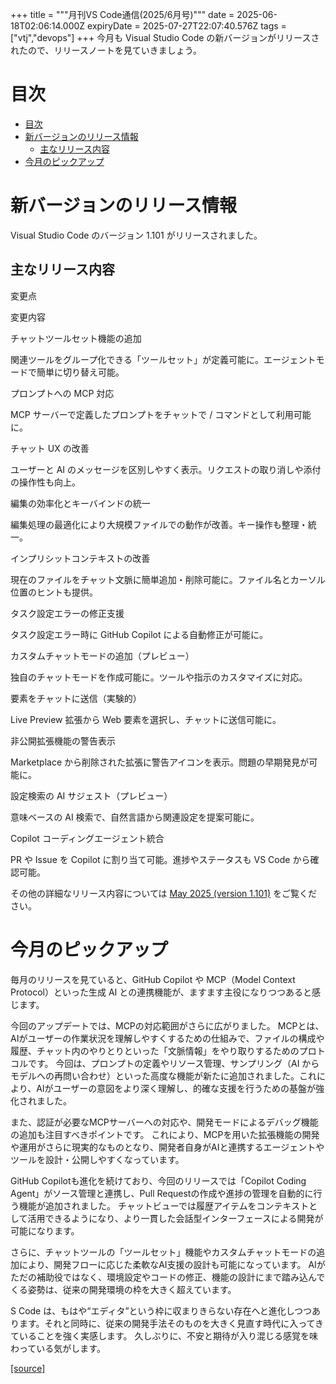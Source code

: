 +++
title = """月刊VS Code通信(2025/6月号)"""
date = 2025-06-18T02:06:14.000Z
expiryDate = 2025-07-27T22:07:40.576Z
tags = ["vtj","devops"]
+++
今月も Visual Studio Code の新バージョンがリリースされたので、リリースノートを見ていきましょう。

目次
==

*   [目次](#目次)
*   [新バージョンのリリース情報](#新バージョンのリリース情報)
    *   [主なリリース内容](#主なリリース内容)
*   [今月のピックアップ](#今月のピックアップ)

新バージョンのリリース情報
=============

Visual Studio Code のバージョン 1.101 がリリースされました。

主なリリース内容
--------

変更点

変更内容

チャットツールセット機能の追加

関連ツールをグループ化できる「ツールセット」が定義可能に。エージェントモードで簡単に切り替え可能。

プロンプトへの MCP 対応

MCP サーバーで定義したプロンプトをチャットで / コマンドとして利用可能に。

チャット UX の改善

ユーザーと AI のメッセージを区別しやすく表示。リクエストの取り消しや添付の操作性も向上。

編集の効率化とキーバインドの統一

編集処理の最適化により大規模ファイルでの動作が改善。キー操作も整理・統一。

インプリシットコンテキストの改善

現在のファイルをチャット文脈に簡単追加・削除可能に。ファイル名とカーソル位置のヒントも提供。

タスク設定エラーの修正支援

タスク設定エラー時に GitHub Copilot による自動修正が可能に。

カスタムチャットモードの追加（プレビュー）

独自のチャットモードを作成可能に。ツールや指示のカスタマイズに対応。

要素をチャットに送信（実験的）

Live Preview 拡張から Web 要素を選択し、チャットに送信可能に。

非公開拡張機能の警告表示

Marketplace から削除された拡張に警告アイコンを表示。問題の早期発見が可能に。

設定検索の AI サジェスト（プレビュー）

意味ベースの AI 検索で、自然言語から関連設定を提案可能に。

Copilot コーディングエージェント統合

PR や Issue を Copilot に割り当て可能。進捗やステータスも VS Code から確認可能。

その他の詳細なリリース内容については [May 2025 (version 1.101)](https://code.visualstudio.com/updates/v1_101) をご覧ください。

今月のピックアップ
=========

毎月のリリースを見ていると、GitHub Copilot や MCP（Model Context Protocol）といった生成 AI との連携機能が、ますます主役になりつつあると感じます。

今回のアップデートでは、MCPの対応範囲がさらに広がりました。 MCPとは、AIがユーザーの作業状況を理解しやすくするための仕組みで、ファイルの構成や履歴、チャット内のやりとりといった「文脈情報」をやり取りするためのプロトコルです。 今回は、プロンプトの定義やリソース管理、サンプリング（AI からモデルへの再問い合わせ）といった高度な機能が新たに追加されました。これにより、AIがユーザーの意図をより深く理解し、的確な支援を行うための基盤が強化されました。

また、認証が必要なMCPサーバーへの対応や、開発モードによるデバッグ機能の追加も注目すべきポイントです。 これにより、MCPを用いた拡張機能の開発や運用がさらに現実的なものとなり、開発者自身がAIと連携するエージェントやツールを設計・公開しやすくなっています。

GitHub Copilotも進化を続けており、今回のリリースでは「Copilot Coding Agent」がソース管理と連携し、Pull Requestの作成や進捗の管理を自動的に行う機能が追加されました。 チャットビューでは履歴アイテムをコンテキストとして活用できるようになり、より一貫した会話型インターフェースによる開発が可能になります。

さらに、チャットツールの「ツールセット」機能やカスタムチャットモードの追加により、開発フローに応じた柔軟なAI支援の設計も可能になっています。 AIがただの補助役ではなく、環境設定やコードの修正、機能の設計にまで踏み込んでくる姿勢は、従来の開発環境の枠を大きく超えています。

S Code は、もはや“エディタ”という枠に収まりきらない存在へと進化しつつあります。それと同時に、従来の開発手法そのものを大きく見直す時代に入ってきていることを強く実感します。 久しぶりに、不安と期待が入り混じる感覚を味わっている気がします。

[[source]](https://devops-blog.virtualtech.jp/entry/20250618/1750212374)
